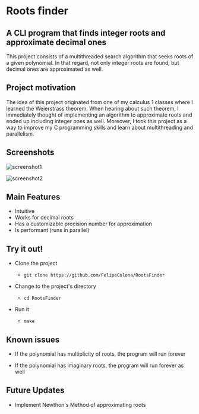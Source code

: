 # Roots finder



## A CLI program that finds integer roots and approximate decimal ones
This project consists of a multithreaded search algorithm that seeks roots of a given polynomial. In that regard, not only integer roots are found, but decimal ones are approximated as well. 



## Project motivation
The idea of this project originated from one of my calculus 1 classes where I learned the Weierstrass theorem. When hearing about such theorem, I immediately thought of implementing an algorithm to approximate roots and ended up including integer ones as well. Moreover, I took this project as a way to improve my C programming skills and learn about multithreading and parallelism.



## Screenshots
![screenshot1](https://github.com/FelipeColona/RootsFinder/blob/main/screenshot1.svg?raw=true)

![screenshot2](https://github.com/FelipeColona/RootsFinder/blob/main/screenshot2.svg?raw=true)



## Main Features
- Intuitive
- Works for decimal roots
- Has a customizable precision number for approximation 
- Is performant (runs in parallel)



## Try it out!
- Clone the project
    - `git clone https://github.com/FelipeColona/RootsFinder`

- Change to the project's directory
    - `cd RootsFinder`

- Run it
    - `make`



## Known issues
- If the polynomial has multiplicity of roots, the program will run forever


- If the polynomial has imaginary roots, the program will run forever as well


## Future Updates
- Implement Newthon's Method of approximating roots
